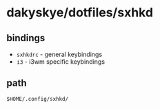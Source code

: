 # dakyskye/dotfiles/sxhkd

## bindings

* `sxhkdrc` - general keybindings
* `i3` - i3wm specific keybindings

## path

`$HOME/.config/sxhkd/`
